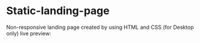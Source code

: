 # Static-landing-page
Non-responsive landing page created by using HTML and CSS (for Desktop only)
live preview: 
